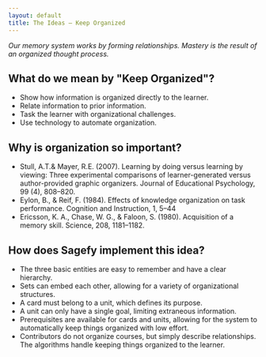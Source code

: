 ```yaml
---
layout: default
title: The Ideas – Keep Organized
---
```


_Our memory system works by forming relationships. Mastery is the result of an organized thought process._

What do we mean by "Keep Organized"?
-------------------------------------

- Show how information is organized directly to the learner.
- Relate information to prior information.
- Task the learner with organizational challenges.
- Use technology to automate organization.

Why is organization so important?
--------------------------------------

- Stull, A.T.& Mayer, R.E. (2007). Learning by doing versus learning by viewing: Three experimental comparisons of learner-generated versus author-provided graphic organizers. Journal of Educational Psychology, 99 (4), 808–820.
- Eylon, B., & Reif, F. (1984). Effects of knowledge organization on task performance. Cognition and Instruction, 1, 5–44
- Ericsson, K. A., Chase, W. G., & Faloon, S. (1980). Acquisition of a memory skill. Science, 208, 1181–1182.

How does Sagefy implement this idea?
------------------------------------

- The three basic entities are easy to remember and have a clear hierarchy.
- Sets can embed each other, allowing for a variety of organizational structures.
- A card must belong to a unit, which defines its purpose.
- A unit can only have a single goal, limiting extraneous information.
- Prerequisites are available for cards and units, allowing for the system to automatically keep things organized with low effort.
- Contributors do not organize courses, but simply describe relationships. The algorithms handle keeping things organized to the learner.
